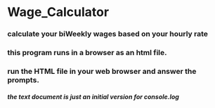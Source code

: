 # Wage_Calculator

### calculate your biWeekly wages based on your hourly rate

### this program runs in a browser as an html file. 

### run the HTML file in your web browser and answer the prompts. 

##### the text document is just an initial version for console.log
